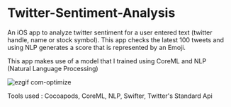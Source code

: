 # Twitter-Sentiment-Analysis
An iOS app to analyze twitter sentiment for a user entered text (twitter handle, name or stock symbol). This app checks the latest 100 tweets and using NLP generates a score that is represented by an Emoji. 

This app makes use of a model that I trained using CoreML and NLP (Natural Language Processing) 



![ezgif com-optimize](https://user-images.githubusercontent.com/53033648/73290527-93619080-41cc-11ea-9d12-e75bdf7bb010.gif)

Tools used : Cocoapods, CoreML, NLP, Swifter, Twitter's Standard Api
